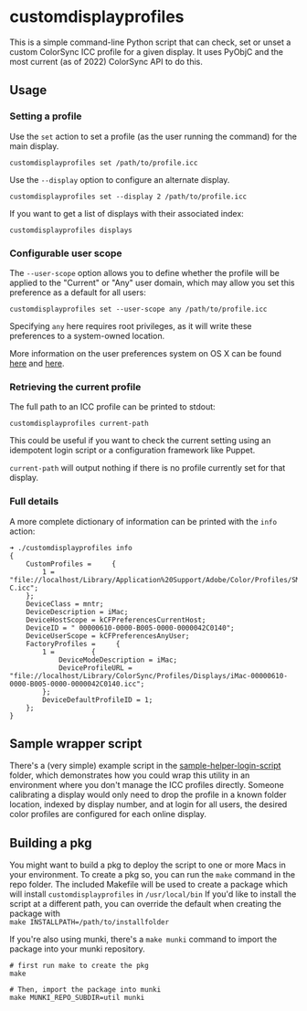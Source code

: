 # customdisplayprofiles

This is a simple command-line Python script that can check, set or unset a custom ColorSync ICC profile for a given display. It uses PyObjC and the most current (as of 2022) ColorSync API to do this.

## Usage

### Setting a profile

Use the `set` action to set a profile (as the user running the command) for the main display.

`customdisplayprofiles set /path/to/profile.icc`

Use the `--display` option to configure an alternate display.

`customdisplayprofiles set --display 2 /path/to/profile.icc`

If you want to get a list of displays with their associated index:

`customdisplayprofiles displays`

### Configurable user scope

The `--user-scope` option allows you to define whether the profile will be applied to the "Current" or "Any" user domain, which may allow you set this preference as a default for all users:

`customdisplayprofiles set --user-scope any /path/to/profile.icc`

Specifying `any` here requires root privileges, as it will write these preferences to a system-owned location.

More information on the user preferences system on OS X can be found [here](https://developer.apple.com/library/mac/#documentation/userexperience/Conceptual/PreferencePanes/Concepts/Managing.html) and [here](http://developer.apple.com/library/ios/#DOCUMENTATION/MacOSX/Conceptual/BPRuntimeConfig/Articles/UserPreferences.html).

### Retrieving the current profile

The full path to an ICC profile can be printed to stdout:

`customdisplayprofiles current-path`

This could be useful if you want to check the current setting using an idempotent login script or a configuration framework like Puppet.

`current-path` will output nothing if there is no profile currently set for that display.

### Full details

A more complete dictionary of information can be printed with the `info` action:

<pre><code>➜ ./customdisplayprofiles info
{
    CustomProfiles =     {
        1 = "file://localhost/Library/Application%20Support/Adobe/Color/Profiles/SMPTE-C.icc";
    };
    DeviceClass = mntr;
    DeviceDescription = iMac;
    DeviceHostScope = kCFPreferencesCurrentHost;
    DeviceID = "<CFUUID 0x7fb6204abea0> 00000610-0000-B005-0000-0000042C0140";
    DeviceUserScope = kCFPreferencesAnyUser;
    FactoryProfiles =     {
        1 =         {
            DeviceModeDescription = iMac;
            DeviceProfileURL = "file://localhost/Library/ColorSync/Profiles/Displays/iMac-00000610-0000-B005-0000-0000042C0140.icc";
        };
        DeviceDefaultProfileID = 1;
    };
}
</pre></code>

## Sample wrapper script

There's a (very simple) example script in the [sample-helper-login-script](https://github.com/timsutton/customdisplayprofiles/blob/master/sample-helper-login-script/configure_display_profiles.sh) folder, which demonstrates how you could wrap this utility in an environment where you don't manage the ICC profiles directly. Someone calibrating a display would only need to drop the profile in a known folder location, indexed by display number, and at login for all users, the desired color profiles are configured for each online display.

## Building a pkg

You might want to build a pkg to deploy the script to one or more Macs in your environment. To create a pkg so, you can run the `make` command in the repo folder. 
The included Makefile will be used to create a package which will install `customdisplayprofiles` in `/usr/local/bin`
If you'd like to install the script at a different path, you can override the default when creating the package with  
`make INSTALLPATH=/path/to/installfolder`

If you're also using munki, there's a `make munki` command to import the package into your munki repository.

```
# first run make to create the pkg
make

# Then, import the package into munki
make MUNKI_REPO_SUBDIR=util munki
```
